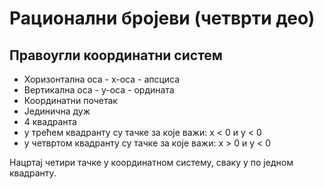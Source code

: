 # Рационални бројеви (четврти део)

## Правоугли координатни систем

- Хоризонтална оса - x-оса - апсциса
- Вертикална оса - y-оса - ордината
- Координатни почетак
- Јединична дуж
- 4 квадранта
- у трећем квадранту су тачке за које важи: x < 0 и y < 0
- у четвртом квадранту су тачке за које важи: x > 0 и y < 0

Нацртај четири тачке у координатном систему, сваку у по једном квадранту.
